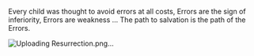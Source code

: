 Every child was thought to avoid errors at all costs, Errors are the sign of inferiority, Errors are weakness ... 
The path to salvation is the path of the Errors.

![Uploading Resurrection.png…]()
